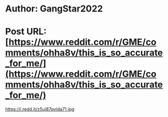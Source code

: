 # Author: GangStar2022
# Post URL: [https://www.reddit.com/r/GME/comments/ohha8v/this_is_so_accurate_for_me/](https://www.reddit.com/r/GME/comments/ohha8v/this_is_so_accurate_for_me/)


https://i.redd.it/z5uj87pvida71.jpg